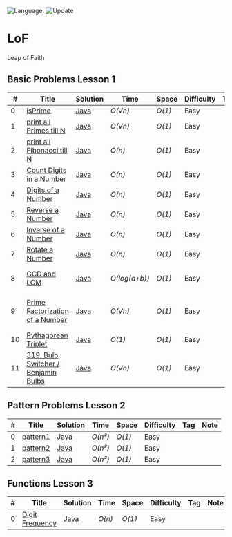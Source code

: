 ![Language](https://img.shields.io/badge/language-Java-orange.svg)&nbsp;
![Update](https://img.shields.io/badge/update-weekly-green.svg)&nbsp;
# LoF
Leap of Faith
## Basic Problems Lesson 1
|  #  | Title           |  Solution       |  Time           | Space           | Difficulty    | Tag          | Note| 
|-----|---------------- | --------------- | --------------- | --------------- | ------------- |--------------|-----|
0 | [isPrime]() | [Java](./Getting%20Started/isPrime.java)    | _O(√n)_       |  _O(1)_        | Easy         |||
1 | [print all Primes till N]() | [Java](./Getting%20Started/allPrimesTillN.java)    | _O(√n)_       |  _O(1)_        | Easy         |||
2 | [print all Fibonacci till N]() | [Java](./Getting%20Started/fibonacciTillN.java)    | _O(n)_       |  _O(1)_        | Easy         |||
3 | [Count Digits in a Number]() | [Java](./Getting%20Started/countDigits.java)    | _O(n)_       |  _O(1)_        | Easy         |||
4 | [Digits of a Number]() | [Java](./Getting%20Started/digits.java)    | _O(n)_       |  _O(1)_        | Easy         ||Todo with Recursion|
5 | [Reverse a Number]() | [Java](./Getting%20Started/reverse.java)    | _O(n)_       |  _O(1)_        | Easy         ||Todo with Recursion|
6 | [Inverse of a Number]() | [Java](./Getting%20Started/inverse.java)    | _O(n)_       |  _O(1)_        | Easy         |||
7 | [Rotate a Number]() | [Java](./Getting%20Started/rotateNum.java)    | _O(n)_       |  _O(1)_        | Easy         |||
8 | [GCD and LCM]() | [Java](./Getting%20Started/gcdLcm.java)    | _O(log(a+b))_       |  _O(1)_        | Easy         ||To Derive Time Complexity|
9 | [Prime Factorization of a Number]() | [Java](./Getting%20Started/primeFactorization.java)    | _O(√n)_       |  _O(1)_        | Easy         ||Prove Validity of last if condition|
10 | [Pythagorean Triplet]() | [Java](./Getting%20Started/pythagoreanTriplet.java)    | _O(1)_       |  _O(1)_        | Easy         |||
11 | [319. Bulb Switcher / Benjamin Bulbs](https://leetcode.com/problems/bulb-switcher) | [Java](./Getting%20Started/benjaminBulbs.java)    | _O(√n)_       |  _O(1)_        | Easy         |||

## Pattern Problems Lesson 2
|  #  | Title           |  Solution       |  Time           | Space           | Difficulty    | Tag          | Note| 
|-----|---------------- | --------------- | --------------- | --------------- | ------------- |--------------|-----|
0 | [pattern1]() | [Java](./Patterns/pattern1.java)    | _O(n²)_       |  _O(1)_        | Easy         |||
1 | [pattern2]() | [Java](./Patterns/pattern2.java)    | _O(n²)_       |  _O(1)_        | Easy         |||
2 | [pattern3]() | [Java](./Patterns/pattern3.java)    | _O(n²)_       |  _O(1)_        | Easy         |||

## Functions Lesson 3
|  #  | Title           |  Solution       |  Time           | Space           | Difficulty    | Tag          | Note| 
|-----|---------------- | --------------- | --------------- | --------------- | ------------- |--------------|-----|
0 | [Digit Frequency]() | [Java](./Patterns/digitFrequency.java)    | _O(n)_       |  _O(1)_        | Easy         |||
